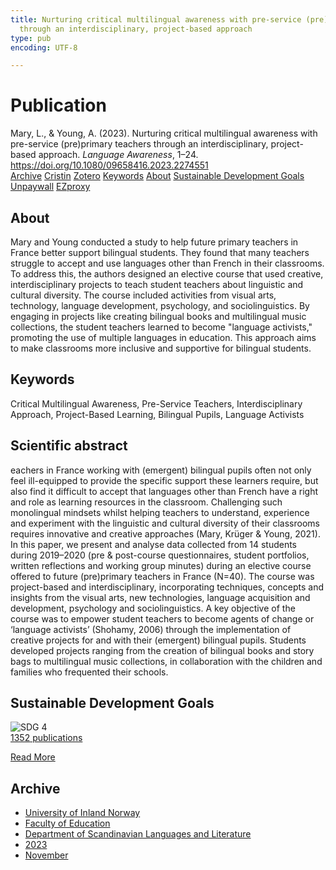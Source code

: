 ```yaml
---
title: Nurturing critical multilingual awareness with pre-service (pre)primary teachers
  through an interdisciplinary, project-based approach
type: pub
encoding: UTF-8

---
```

<h1>Publication</h1>
<article id="csl-bib-container-FVZ7ADGR" class="csl-bib-container">
  <div class="csl-bib-body"> <div class="csl-entry">Mary, L., &#38; Young, A. (2023). Nurturing critical multilingual awareness with pre-service (pre)primary teachers through an interdisciplinary, project-based approach. <i>Language Awareness</i>, 1–24. <a href="https://doi.org/10.1080/09658416.2023.2274551">https://doi.org/10.1080/09658416.2023.2274551</a></div> </div>
  <div class="csl-bib-buttons">
    <a href="#taxonomy-article-FVZ7ADGR" alt="archive" class="csl-bib-button">Archive</a>
    <a href="https://app.cristin.no/results/show.jsf?id=2199811" alt="Cristin" class="csl-bib-button">Cristin</a>
    <a href="http://zotero.org/groups/5881554/items/FVZ7ADGR" alt="Zotero" class="csl-bib-button">Zotero</a>
    <a href="#keywords-article-FVZ7ADGR" alt="keywords" class="csl-bib-button">Keywords</a>
    <a href="#about-article-FVZ7ADGR" alt="about_pub" class="csl-bib-button">About</a>
    <a href="#sdg-article-FVZ7ADGR" alt="sdg" class="csl-bib-button">Sustainable Development Goals</a>
    <a href="https://doi.org/10.1080/09658416.2023.2274551" alt="Unpaywall" class="csl-bib-button">Unpaywall</a>
    <a href="https://doi.org/10.1080/09658416.2023.2274551" alt="EZproxy" class="csl-bib-button">EZproxy</a>
  </div>
  <div id="csl-bib-meta-container-FVZ7ADGR"></div>
</article>
<div id="csl-bib-meta-FVZ7ADGR" class="csl-bib-meta">
  <article id="about-article-FVZ7ADGR" class="about_pub-article">
    <h1>About</h1>
    Mary and Young conducted a study to help future primary teachers in France better support bilingual students. They found that many teachers struggle to accept and use languages other than French in their classrooms. To address this, the authors designed an elective course that used creative, interdisciplinary projects to teach student teachers about linguistic and cultural diversity. The course included activities from visual arts, technology, language development, psychology, and sociolinguistics. By engaging in projects like creating bilingual books and multilingual music collections, the student teachers learned to become "language activists," promoting the use of multiple languages in education. This approach aims to make classrooms more inclusive and supportive for bilingual students.
  </article>
  <article id="keywords-article-FVZ7ADGR" class="keywords-article">
    <h1>Keywords</h1>
    Critical Multilingual Awareness, Pre-Service Teachers, Interdisciplinary Approach, Project-Based Learning, Bilingual Pupils, Language Activists
  </article>
  <article id="abstract-article-FVZ7ADGR" class="abstract-article">
    <h1>Scientific abstract</h1>
    eachers in France working with (emergent) bilingual pupils often not  
only feel ill-equipped to provide the specific support these learners  
require, but also find it difficult to accept that languages other than  
French have a right and role as learning resources in the classroom.  
Challenging such monolingual mindsets whilst helping teachers to  
understand, experience and experiment with the linguistic and cultural  
diversity of their classrooms requires innovative and creative approaches  
(Mary, Krüger & Young, 2021). In this paper, we present and analyse  
data collected from 14 students during 2019–2020 (pre & post-course  
questionnaires, student portfolios, written reflections and working  
group minutes) during an elective course offered to future (pre)primary  
teachers in France (N=40). The course was project-based and interdisciplinary, incorporating techniques, concepts and insights from the  
visual arts, new technologies, language acquisition and development,  
psychology and sociolinguistics. A key objective of the course was to  
empower student teachers to become agents of change or ‘language  
activists’ (Shohamy, 2006) through the implementation of creative projects for and with their (emergent) bilingual pupils. Students developed  
projects ranging from the creation of bilingual books and story bags to  
multilingual music collections, in collaboration with the children and  
families who frequented their schools.
  </article>
  <article id="sdg-article-FVZ7ADGR" class="sdg-article">
    <h1>Sustainable Development Goals</h1>
    <div class="sdg-container"><div id="sdg4" class="sdg">
        <img src="{{< params subfolder >}}images/sdg/sdg04_en.png" class="image" alt="SDG 4">
        <div class="sdg-overlay">
          <a href="/en/archive/?key=?sdg=4#archive" class="sdg-publication-count"><span>1352</span> publications</a>
          <p><a href="https://sdgs.un.org/goals/goal4" class="sdg-read-more">Read More</a></p>
        </div>
      </div></div>
  </article>
  <article id="taxonomy-article-FVZ7ADGR" class="taxonomy-article">
    <h1>Archive</h1>
    <ul>
      <li>
        <a href="/en/archive/?key=3DCRN523">University of Inland Norway</a>
      </li>
      <li>
        <a href="/en/archive/?key=WYNZA47F">Faculty of Education</a>
      </li>
      <li>
        <a href="/en/archive/?key=T9U6ILTU">Department of Scandinavian Languages and Literature</a>
      </li>
      <li>
        <a href="/en/archive/?key=2WDT9FBV">2023</a>
      </li>
      <li>
        <a href="/en/archive/?key=SVLIDEJJ">November</a>
      </li>
    </ul>
  </article>
</div>
